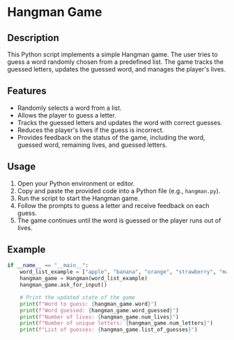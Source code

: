 # Hangman Game

## Description
This Python script implements a simple Hangman game. The user tries to guess a word randomly chosen from a predefined list. The game tracks the guessed letters, updates the guessed word, and manages the player's lives.

## Features
- Randomly selects a word from a list.
- Allows the player to guess a letter.
- Tracks the guessed letters and updates the word with correct guesses.
- Reduces the player's lives if the guess is incorrect.
- Provides feedback on the status of the game, including the word, guessed word, remaining lives, and guessed letters.

## Usage
1. Open your Python environment or editor.
2. Copy and paste the provided code into a Python file (e.g., `hangman.py`).
3. Run the script to start the Hangman game.
4. Follow the prompts to guess a letter and receive feedback on each guess.
5. The game continues until the word is guessed or the player runs out of lives.

## Example
```python
if __name__ == "__main__":
    word_list_example = ["apple", "banana", "orange", "strawberry", "mango"]
    hangman_game = Hangman(word_list_example)
    hangman_game.ask_for_input()

    # Print the updated state of the game
    print(f"Word to guess: {hangman_game.word}")
    print(f"Word guessed: {hangman_game.word_guessed}")
    print(f"Number of lives: {hangman_game.num_lives}")
    print(f"Number of unique letters: {hangman_game.num_letters}")
    print(f"List of guesses: {hangman_game.list_of_guesses}")
